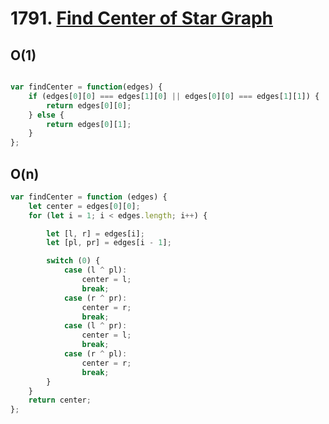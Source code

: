 # 1791. [Find Center of Star Graph](https://leetcode.com/problems/find-center-of-star-graph)

## O(1)

```js 

var findCenter = function(edges) {
    if (edges[0][0] === edges[1][0] || edges[0][0] === edges[1][1]) {
        return edges[0][0];
    } else {
        return edges[0][1];
    }
};

```

## O(n)

```js 
var findCenter = function (edges) {
    let center = edges[0][0];
    for (let i = 1; i < edges.length; i++) {

        let [l, r] = edges[i];
        let [pl, pr] = edges[i - 1];

        switch (0) {
            case (l ^ pl):
                center = l;
                break;
            case (r ^ pr):
                center = r;
                break;
            case (l ^ pr):
                center = l;
                break;
            case (r ^ pl):
                center = r;
                break;
        }
    }
    return center;
};

```